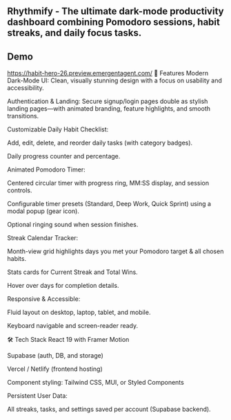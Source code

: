## Rhythmify - The ultimate dark-mode productivity dashboard combining Pomodoro sessions, habit streaks, and daily focus tasks.

## Demo
https://habit-hero-26.preview.emergentagent.com/
🚀 Features
Modern Dark-Mode UI: Clean, visually stunning design with a focus on usability and accessibility.

Authentication & Landing: Secure signup/login pages double as stylish landing pages—with animated branding, feature highlights, and smooth transitions.

Customizable Daily Habit Checklist:

Add, edit, delete, and reorder daily tasks (with category badges).

Daily progress counter and percentage.

Animated Pomodoro Timer:

Centered circular timer with progress ring, MM:SS display, and session controls.

Configurable timer presets (Standard, Deep Work, Quick Sprint) using a modal popup (gear icon).

Optional ringing sound when session finishes.

Streak Calendar Tracker:

Month-view grid highlights days you met your Pomodoro target & all chosen habits.

Stats cards for Current Streak and Total Wins.

Hover over days for completion details.

Responsive & Accessible:

Fluid layout on desktop, laptop, tablet, and mobile.

Keyboard navigable and screen-reader ready.

🛠️ Tech Stack
React 19 with Framer Motion

Supabase (auth, DB, and storage)

Vercel / Netlify (frontend hosting)

Component styling: Tailwind CSS, MUI, or Styled Components

Persistent User Data:

All streaks, tasks, and settings saved per account (Supabase backend).
